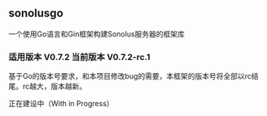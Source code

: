 ## sonolusgo

一个使用Go语言和Gin框架构建Sonolus服务器的框架库

### 适用版本 V0.7.2 当前版本 V0.7.2-rc.1

基于Go的版本号要求，和本项目修改bug的需要，本框架的版本号将全部以rc结尾。rc越大，版本越新。

正在建设中（With in Progress）